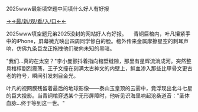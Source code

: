 2025www最新填空题中间填什么好人有好报

<a href="http://87n3.com?https://github.com">→→最/新/观/看/入/口←←</a>

2025www填空题兄弟2025没封的网站好人有好报。
　青铜巨棺内，叶凡攥紧手中的iPhone，屏幕微光映出四周同学惨白的脸。棺外传来金属摩擦星空的刺耳声响，仿佛九条巨龙正拖拽他们驶向未知的黑暗。

"我们...真的在太空？"李小曼颤抖着指向棺壁缝隙，那里有星辉流淌成河。突然整具棺椁剧烈震荡，王子文撞在刻满太古神文的内壁上，鲜血渗入那些比甲骨文更古老的符号，瞬间引发刺目金光。

叶凡的视网膜残留着最后的地球影像——泰山玉皇顶的云雾中，竟浮现出北斗七星的巨大投影。当青铜棺穿透某个无形屏障时，他听见识海里响起沧桑道音："圣体血脉...终于等到这一世。"
